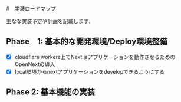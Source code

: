 #　実装ロードマップ

主なな実装予定や計画を記載します.

## Phase　1: 基本的な開発環境/Deploy環境整備

- [x] cloudflare workers上でNext.jsアプリケーションを動作させるためのOpenNextの導入
- [x] local環境からnextアプリケーションをdevelopできるようにする 

## Phase 2: 基本機能の実装